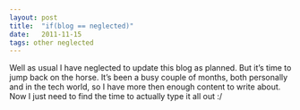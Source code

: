 ```yaml
---
layout: post
title:  "if(blog == neglected)"
date:   2011-11-15
tags: other neglected
---
```

Well as usual I have neglected to update this blog as planned. But it’s time to jump back on the horse. It’s been a busy couple of months, both personally and in the tech world, so I have more then enough content to write about. Now I just need to find the time to actually type it all out :/
